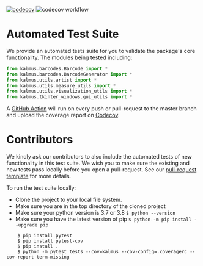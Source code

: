 [![codecov](https://codecov.io/gh/KALMUS-Color-Toolkit/KALMUS/branch/master/graph/badge.svg)](https://codecov.io/gh/KALMUS-Color-Toolkit/KALMUS)
![codecov workflow](https://github.com/KALMUS-Color-Toolkit/KALMUS/actions/workflows/test-codecov.yml/badge.svg)

# Automated Test Suite

We provide an automated tests suite for you to validate the package's core functionality.
The modules being tested including:  
```python
from kalmus.barcodes.Barcode import *
from kalmus.barcodes.BarcodeGenerator import *
from kalmus.utils.artist import *
from kalmus.utils.measure_utils import *
from kalmus.utils.visualization_utils import *
from kalmus.tkinter_windows.gui_utils import *
```

A [GitHub Action](../.github/workflows/test-codecov.yml) will run on every push or pull-request to the master branch 
and upload the coverage report on [Codecov](https://app.codecov.io/gh/KALMUS-Color-Toolkit/KALMUS).   

# Contributors

We kindly ask our contributors to also include the automated tests of new functionality in this test suite. We wish 
you to make sure the existing and new tests pass locally before you open a pull-request. See our 
[pull-request template](../.github/pull_request_template.md) for more details.

To run the test suite locally:
- Clone the project to your local file system.
- Make sure you are in the top directory of the cloned project
- Make sure your python version is 3.7 or 3.8 `$ python --version`
- Make sure you have the latest version of pip `$ python -m pip install --upgrade pip`
```
    $ pip install pytest
    $ pip install pytest-cov
    $ pip install .
    $ python -m pytest tests --cov=kalmus --cov-config=.coveragerc --cov-report term-missing 
```